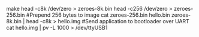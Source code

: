make
head -c8k /dev/zero > zeroes-8k.bin
head -c256 /dev/zero > zeroes-256.bin
#Prepend 256 bytes to image
cat zeroes-256.bin hello.bin zeroes-8k.bin | head -c8k > hello.img
#Send application to bootloader over UART
cat hello.img | pv -L 1000 > /dev/ttyUSB1 

